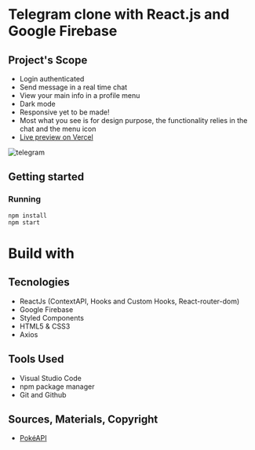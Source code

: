 # Telegram clone with React.js and Google Firebase

## Project's Scope
* Login authenticated
* Send message in a real time chat
* View your main info in a profile menu
* Dark mode
* Responsive yet to be made!
* Most what you see is for design purpose, the functionality relies in the chat and the menu icon
* [Live preview on Vercel](https://pokedex-react-flax.vercel.app/)

![telegram](https://github.com/JFilgueira/telegramclone/assets/103948600/c65d7fcb-9229-48d6-9d19-96f16c76ba3f)

## Getting started

### Running 
```
npm install
npm start
```
# Build with

## Tecnologies
* ReactJs (ContextAPI, Hooks and Custom Hooks, React-router-dom)
* Google Firebase
* Styled Components
* HTML5 & CSS3
* Axios

## Tools Used
* Visual Studio Code
* npm package manager
* Git and Github

## Sources, Materials, Copyright
* [PokéAPI](https://pokeapi.co/)
